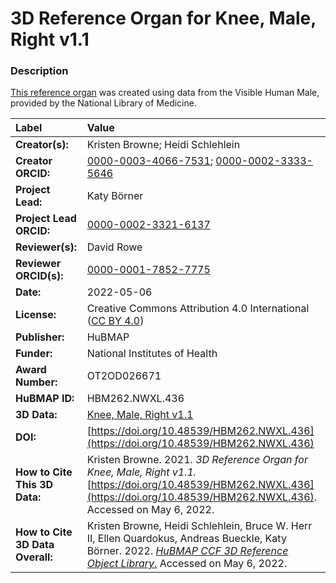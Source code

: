 # 3D Reference Organ for Knee, Male, Right v1.1

### Description
[This reference organ](https://humanatlas.io/3d-reference-library) was created using data from the Visible Human Male, provided by the National Library of Medicine.

| Label | Value |
| :------------- |:-------------|
| **Creator(s):** | Kristen Browne; Heidi Schlehlein |
| **Creator ORCID:** | [0000-0003-4066-7531](https://orcid.org/0000-0003-4066-7531); [0000-0002-3333-5646](https://orcid.org/0000-0002-3333-5646)
| **Project Lead:** | Katy B&ouml;rner |
| **Project Lead ORCID:** | [0000-0002-3321-6137](https://orcid.org/0000-0002-3321-6137) |
| **Reviewer(s):** | David Rowe |
| **Reviewer ORCID(s):** |[0000-0001-7852-7775](https://doi.org/10.5072/0000-0001-7852-7775) |
| **Date:** | 2022-05-06 |
| **License:** | Creative Commons Attribution 4.0 International ([CC BY 4.0](https://creativecommons.org/licenses/by/4.0/)) |
| **Publisher:** | HuBMAP |
| **Funder:** | National Institutes of Health |
| **Award Number:** | OT2OD026671 |
| **HuBMAP ID:** | HBM262.NWXL.436 |
| **3D Data:** | [Knee, Male, Right v1.1](https://hubmapconsortium.github.io/ccf-releases/v1.1/models/VH_M_Knee_R.glb) |
| **DOI:** | [https://doi.org/10.48539/HBM262.NWXL.436](https://doi.org/10.48539/HBM262.NWXL.436) |
| **How to Cite This 3D Data:** | Kristen Browne. 2021. *3D Reference Organ for Knee, Male, Right v1.1.* [https://doi.org/10.48539/HBM262.NWXL.436](https://doi.org/10.48539/HBM262.NWXL.436). Accessed on May 6, 2022. |
| **How to Cite 3D Data Overall:** | Kristen Browne, Heidi Schlehlein, Bruce W. Herr II, Ellen Quardokus, Andreas Bueckle, Katy B&ouml;rner. 2022. [*HuBMAP CCF 3D Reference Object Library*.](https://humanatlas.io/3d-reference-library) Accessed on May 6, 2022. |
